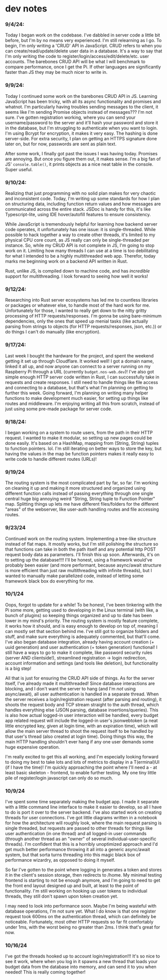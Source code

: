 # dev notes

### 9/4/24:

Today I began work on the codebase. I've dabbled in server code a little bit before, but I'm by no means very experienced. I'm still relearning as I go. To begin, I'm only writing a 'CRUD' API in JavaScript. CRUD refers to when you can create/read/update/delete user data in a database. It's a way to say that I'm only writing the code to register/login/access/edit/delete/etc. user accounts. The barebones CRUD API will be what I will benchmark to compare performance, once I get the Pi. If other languages are significantly faster than JS they may be much nicer to write in.

### 9/9/24: 

Today I continued some work on the barebones CRUD API in JS. Learning JavaScript has been tricky, with all its async functionality and promises and whatnot. I'm particularly having troubles sending messages to the client, it seems like I'm sending Promise objects instead of messages??? I'm not sure. I've gotten registration working, where you can send your username/password to the server and it'll hash your password and store it in the database, but I'm struggling to authenticate when you want to login. I'm using Bcrypt for encryption, it makes it very easy. The hashing is done server-side. For extra security, I plan on getting an HTTPS signature done later on, but for now, passwords are sent as plain text.

After some work, I finally got past the issues I was having today. Promises are annoying. But once you figure them out, it makes sense. I'm a big fan of JS' `console.table()`, it prints objects as a nice neat table in the console. Super useful.

### 9/10/24:

Realizing that just programming with no solid plan makes for very chaotic and inconsistent code. Today, I'm writing up some standards for how I plan on structuring data, including function return values and how messages are communicated across the entire stack. JSDoc is handy for this, it's like Typescript-lite, using IDE hover/autofill features to ensure consistency.

While JavaScript is tremendously helpful for learning how backend server code operates, it unfortunately has one issue: it is single-threaded. While possible to hack together a way to create other threads, it's limited to my physical CPU core count, as JS really can only be single-threaded per instance. So, while my CRUD API is not complete in JS, I'm going to stop work on it. Limiting how many threads I can use at a time is too debilitating for what I intended to be a highly multithreaded web app. Therefor, today marks me beginning work on a backend API written in Rust.

Rust, unlike JS, is compiled down to machine code, and has *incredible* support for multithreading. I look forward to seeing how well it works!

### 9/12/24:

Researching into Rust server ecosystems has led me to countless libraries or packages or whatever else, to handle most of the hard work for me. Unfortunately for those, I wanted to really get down to the nitty gritty processing of HTTP requests/responses. I'm gonna be using bare-minimum dependencies, only the ones that speed up menial tasks (like actually parsing from strings to objects (for HTTP requests/responses, json, etc.)) or do things I can't do manually (like encryption).

### 9/17/24:

Last week I bought the hardware for the project, and spent the weekend getting it set up through Cloudflare. It worked well! I got a domain name, linked it all up, and now anyone can connect to a server running on my Raspberry Pi through a URL (currently `budget.nos-web.dev`)! I've also got simple enough HTTP server code written in Rust, I can successfully take in requests and create responses. I still need to handle things like file access and connecting to a database, but that's what I'm planning on getting to further this week. Going forward, I'm planning on writing many helper functions to make development much easier, for setting up things like routes and middleware. I'm enjoying writing all this from scratch, instead of just using some pre-made package for server code.

### 9/18/24:

I began working on a system to route users, from the path in their HTTP request. I wanted to make it modular, so setting up new pages could be done easily. It's based on a HashMap, mapping from (String, String) tuples to function pointers. lol. I'm still iterating on better ways to store the key, but having the values in the map be function pointers makes it really easy to write code to handle different routes (URLs)!

### 9/19/24

The routing system is the most complicated part by far, so far. I'm working on cleaning it up and making it more structured and organized using different function calls instead of passing everything through one single central huge big annoying weird "String, String tuple to Function Pointer" map. Splitting things up lets me have different files/folders for the different "areas" of the webserver, like user-auth handling routes and file accessing routes.

### 9/23/24

Continued work on the routing system. Implementing a tree-like structure instead of flat maps. It mostly works, but I'm still polishing the structure so that functions can take in both the path itself and any potential http POST request body data as parameters. I'll finish this up soon. Afterwards, it's on to setting up the database!!!! I'll be honest, using a framework would've probably been easier (and more performant, because async/await structure is more efficient than just raw multithreading with infinite threads), but I wanted to manually make parallelized code, instead of letting some framework black box do everything for me.

### 10/1/24

Oops, forgot to update for a while! To be honest, I've been tinkering with the Pi some more, getting used to developing in the Linux terminal (with like, a bunch of plugins) so keeping things organized and up to date has been lower in my mind's priority. The routing system is mostly feature complete, it works how it should, and is easy enough to develop on top of, meaning I can mostly set that section behind me. I've still got to organize folders and stuff, and make sure everything is adequately commented, but that'll come. I've also began database integration, already having account creation (+ uuid generation) and user authentication (+ token generation) functional! I still have a ways to go to make it complete, like password security rules (server AND clientside!), streamlined registration -> login redirection, account information and settings (and tools like deletion), but functionality is a big step!

All that is just for ensuring the CRUD API side of things. As for the server itself, I've already made it multithreaded! Since database interactions are blocking, and I don't want the server to hang (and I'm *not* using async/await), all user authentication is handled in a separate thread. When the server receives a login/registration request (after parsing and routing), it shoots the request body and TCP stream straight to the auth thread, which handles everything else (JSON parsing, database insertions/queries). This is also how actual logged-in user interaction will be handled, every budget app related request will include the logged-in user's jsonwebtoken (a neat little encrypted key, given at login time, with an expiration time), which will allow the main server thread to shoot the request itself to be handled by that user's thread (also created at login time). Doing things this way, the main HTTP handling shouldn't ever hang if any one user demands some huge expensive operation.

I'm really excited to get this all working, and I'm especially looking forward to doing my best to take lots and lots of metrics to display in a T(erminal)UI (if I have the time)! I'm quickly approaching the point where I'll need a - at least basic skeleton - frontend, to enable further testing. My one tiny little pile of register/login javascript can only do so much.

### 10/9/24

I've spent some time separately making the budget app. I made it separate with a little command line interface to make it easier to develop, so all I have to do is port it over to the server backend. I've also started work on creating threads for user connections. I've got little diagrams written in a notebook for how the architecture will roughly look, where the main request parsing is single threaded, but requests are passed to other threads for things like user authentication (in one thread) and all logged-in user commands (through another thread as an "owner" of several individual-user-specific threads). I'm confident that this is a horribly unoptimized approach and I'd get much better performance throwing it all into a generic async/await system, but that sorta turns threading into this magic black box of performance wizardry, as opposed to doing it myself.

So far I've gotten to the point where logging in generates a token and stores it in the client's session storage, then redirects to /home. My minimal testing frontend is starting to not be enough anymore, and I'm going to need to get the front end layout designed up and built, at least to the point of functionality. I'm still working on hooking up user tokens to individual threads, they still don't spawn upon token creation yet.

I may need to look into performance soon. Maybe I'm being wasteful with database operations, I'm not sure yet. What I do know is that one register request took 600ms on the authentication thread, which can definitely be noticeable. Fortunately, most other HTTP requests so far fit comfortably under 1ms, with the worst being no greater than 2ms. I think that's great for now.

### 10/16/24

I've got the threads hooked up to account login/registration!!! It's so nice to see it work, where when you log in it spawns a new thread that loads your budget data from the database into memory, and can send it to you when needed! This is really coming together!